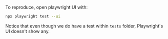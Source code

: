 To reproduce, open playwright UI with:

```sh
npx playwright test --ui
```

Notice that even though we do have a test within `tests` folder, Playwright's UI doesn't show any.